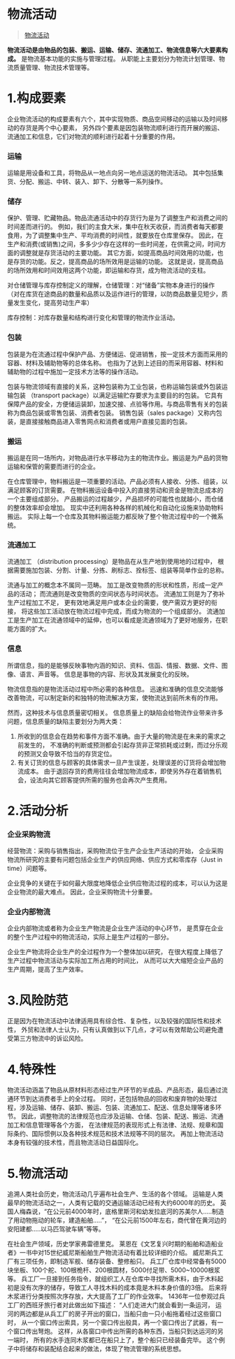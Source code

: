 

物流活动
======
> [物流活动](https：//baike.baidu.com/item/物流活动)

**物流活动是由物品的包装、搬运、运输、储存、流通加工、物流信息等六大要素构成。**
是物流基本功能的实施与管理过程。
从职能上主要划分为物流计划管理、物流质量管理、物流技术管理等。


# 1.构成要素
企业物流活动的构成要素有六个，其中实现物质、商品空间移动的运输以及时间移动的存货是两个中心要素，
另外四个要素是因包装物流顺利进行而开展的搬运、流通加工和信息，它们对物流的顺利进行起着十分重要的作用。

### 运输
运输是用设备和工具，将物品从一地点向另一地点运送的物流活动。
其中包括集货、分配、搬运、中转、装入、卸下、分散等一系列操作。

### 储存
保护、管理、贮藏物品。物品流通活动中的存货行为是为了调整生产和消费之间的时间差而进行的。
例如，我们的主食大米，集中在秋天收获，而消费者每天都要食用，为了调整集中生产、平均消费的时间性，就要放在仓库里保存。
因此，在生产和消费(或销售)之间，多多少少存在这样的一些时间差，在供需之间，时间方面的调整就是存货活动的主要功能。
其它方面，如提高商品时间效用的功能，也是存货的功能。反之，提高商品的场所效用是运输的功能。
这就是说，提高商品的场所效用和时间效用这两个功能，即运输和存货，成为物流活动的支柱。

对仓储管理与库存控制定义的理解，仓储管理：对“储备”实物本身进行的操作
（对在库货在途商品的数量和品质以及运作进行的管理，以防商品数量见短少，质量发生变化，提高劳动生产率）

库存控制：对库存数量和结构进行变化和管理的物流作业活动。

### 包装
包装是为在流通过程中保护产品、方便储运、促进销售，按一定技术方面而采用的容器、材料及辅助物等的总体名称。
也指为了达到上述目的而采用容器、材料和辅助物的过程中施加一定技术方法等的操作活动。

包装与物流领域有直接的关系，这种包装称为工业包装，也称运输包装或外包装运输包装 （transport package）以满足运输贮存要求为主要目的的包装。
它具有保障产品的安全，方便储运装卸，加速交接、点验等作用。与商品零售有关的包装称为商品包装或零售包装、消费者包装。
销售包装（sales package）又称内包装，是直接接触商品进入零售网点和消费者或用户直接见面的包装。

### 搬运
搬运是在同一场所内，对物品进行水平移动为主的物流作业。搬运是为产品的货物运输和保管的需要而进行的企业。

在仓库管理中，物料搬运是一项重要的活动。产品必须有人接收、分拣、组装，以满足顾客的订货需要。
在物料搬运设备中投入的直接劳动和资金是物流总成本的一个主要组成部分。
产品搬运的过程越少，产品损坏的可能性也就越小，而仓储的整体效率却会增加。
现实中还利用各种各样的机械化和自动化设施来协助物料搬运。
实际上每一个仓库及其物料搬运能力都反映了整个物流过程中的一个微系统。

### 流通加工
流通加工 （distribution processing）是物品在从生产地到使用地的过程中，
根据需要施加包装、分割、计量、分拣、刷标志、拴标签、组装等简单作业的总称。

流通与加工的概念本不属同一范畴。
加工是改变物质的形状和性质，形成一定产品的活动； 而流通则是改变物质的空间状态与时间状态。
流通加工则是为了弥补生产过程加工不足， 更有效地满足用户或本企业的需要，使产需双方更好的衔接，
将这些加工活动放在物流过程中完成，而成为物流的一个组成部分。
流通加工是生产加工在流通领域中的延伸，也可以看成是流通领域为了更好地服务，在职能方面的扩大。

### 信息
所谓信息，指的是能够反映事物内涵的知识、资料、信函、情报、数据、文件、图像、语言、声音等。
信息是事物的内容、形状及其发展变化的反映。

物流信息指的是物流活动过程中所必需的各种信息。
迅速和准确的信息交流能够改善物流，可以制定新的和独特的物流解决方案，使物流达到前所未有的作用。

然而，这种技术与信息质量密切相关。
信息质量上的缺陷会给物流作业带来许多问题，信息质量的缺陷主要划分为两大类：
1) 所收到的信息会在趋势和事件方面不准确。由于大量的物流是在未来的需求之前发生的，
   不准确的判断或预测都会引起存货非正常损耗或过剩，而过分乐观的预测又会导致不恰当的存货定位。
2) 有关订货的信息与顾客的具体需求一旦产生误差，处理误差的订货将会增加物流成本。
   由于退回存货的费用往往会增加物流成本，即使另外存在着销售机会，设法向其它顾客提供所需的服务也会再次产生费用。


# 2.活动分析
### 企业采购物流
经营物流：采购与销售指出，采购物流位于生产企业生产活动的开始，
企业采购物流所研究的主要有问题包括企业生产的供应网络、供应方式和零库存（Just in time）问题等。

企业竞争的关键在于如何最大限度地降低企业供应物流过程的成本，可以认为这是企业物流的最大难点。
因此，企业采购物流十分重要。

### 企业内部物流
企业内部物流或者称为企业生产物流是企业生产活动的中心环节，
是贯穿在企业的整个生产过程中的物流活动，实际上是生产过程的一部分。

企业生产物流将企业生产的全过程作为一个整体加以研究，
在很大程度上降低了生产过程中物流活动与实际加工所占用的时间比，
从而可以大大缩短企业产品的生产周期，提高了生产效率。


# 3.风险防范
正是因为在物流活动中法律适用具有综合性、复杂性，以及较强的国际性和技术性，
外贸和法律人士认为，只有认真做到以下几点，才可以有效帮助公司避免遭受第三方物流中的诉讼风险。


# 4.特殊性
物流活动涵盖了物品从原材料形态经过生产环节的半成品、产品形态，最后通过流通环节到达消费者手上的全过程。
同时，还包括物品的回收和废弃物的处理过程，涉及运输、储存、装卸、搬运、包装、流通加工、配送、信息处理等诸多环节。
因此，调整物流的法律规范也应涉及运输、仓储、包装、配送、搬运、流通加工和信息管理等各个方面，
在法律规范的表现形式上有法律、法规、规章和国际条约、国际惯例以及各种技术规范和技术法规等不同的层次。
再加上物流活动本身有较强的技术性，而且物流活动日益国际化。


# 5.物流活动
追溯人类社会历史，物流活动几乎遍布社会生产、生活的各个领域。
运输是人类最早的物流活动之一，人类有记载的交通运输活动已经有大约6000年的历史。
英国人梅森说，“在公元前4000年时，底格里斯河和幼发拉底河的苏美尔人…..制造了用动物拖动的轮车，建造船舶…..”，
“在公元前1500年左右，商代曾在黄河边的安阳建都…..以马匹驾驶车辆”等等。

在社会生产领域，历史学家弗雷德里克。
莱恩在《文艺复兴时期的船舶和造船业者》一书中对15世纪威尼斯船舶生产物流活动有着比较详细的介绍。
威尼斯兵工厂有三项任务，即制造军舰、储存装备、整修船只。
兵工厂仓库中经常备有5000块坐板、100个舵、100根桅杆、200根圆材，5000付足带、5000~10000根浆等。
兵工厂一旦接到任务指令，就组织工人在仓库中寻找所需木料，由于木料起初是没有次序的储存，导致工人寻找木料的成本竟是木料本身价值的3倍。
后来将木浆进行分类按照次序存放，大大提高了工厂的作业效率。
1436年一位参观过兵工厂的西班牙旅行者对此做出如下描述： “人们走进大门就会看到一条运河，
运河的两边都是从兵工厂的房子开出的窗口，当船只由一只小船拖着经过这些窗口时，
从一个窗口传出索具，另一个窗口传出般具，再一个窗口传出了武器，有一个窗口传出弩炮。
这样，从各窗口中传出所需的各种东西，当船只到达运河的另一端时，
所有的水手连同木浆都已在船只上了，整个船只已经装备完毕。
这个例子中将储存和装配结合起来的做法，体现了物流管理的系统思想。

